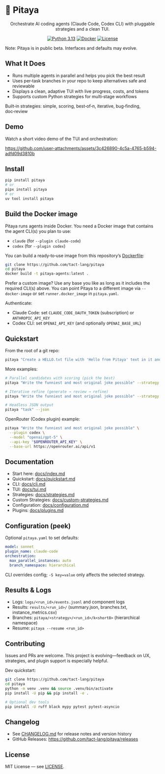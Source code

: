 # 🎯 Pitaya

<div align="center">

Orchestrate AI coding agents (Claude Code, Codex CLI) with pluggable strategies and a clean TUI.

[![Python 3.13](https://img.shields.io/badge/python-3.13-blue.svg)](https://www.python.org/downloads/)
[![Docker](https://img.shields.io/badge/docker-required-blue.svg)](https://www.docker.com/)
[![License](https://img.shields.io/badge/license-MIT-green.svg)](LICENSE)

</div>

Note: Pitaya is in public beta. Interfaces and defaults may evolve.

## What It Does

- Runs multiple agents in parallel and helps you pick the best result
- Uses per‑task branches in your repo to keep alternatives safe and reviewable
- Displays a clean, adaptive TUI with live progress, costs, and tokens
- Supports custom Python strategies for multi‑stage workflows

Built‑in strategies: simple, scoring, best‑of‑n, iterative, bug‑finding, doc‑review

## Demo

Watch a short video demo of the TUI and orchestration:

https://github.com/user-attachments/assets/3c426890-4c5a-4765-b594-adfd09d3810b

## Install

```bash
pip install pitaya
# or
pipx install pitaya
# or
uv tool install pitaya
```

## Build the Docker image

Pitaya runs agents inside Docker. You need a Docker image that contains the agent CLI(s) you plan to use:

- `claude` (for `--plugin claude-code`)
- `codex` (for `--plugin codex`)

You can build a ready‑to‑use image from this repository’s [Dockerfile](./Dockerfile):

```bash
git clone https://github.com/tact-lang/pitaya
cd pitaya
docker build -t pitaya-agents:latest .
```

Prefer a custom image? Use any base you like as long as it includes the required CLI(s) above. You can point Pitaya to a different image via `--docker-image` or set `runner.docker_image` in `pitaya.yaml`.

Authenticate:

- Claude Code: set `CLAUDE_CODE_OAUTH_TOKEN` (subscription) or `ANTHROPIC_API_KEY`
- Codex CLI: set `OPENAI_API_KEY` (and optionally `OPENAI_BASE_URL`)

## Quickstart

From the root of a git repo:

```bash
pitaya "Create a HELLO.txt file with 'Hello from Pitaya' text in it and commit it"
```

More examples:

```bash
# Parallel candidates with scoring (pick the best)
pitaya "Write the funniest and most original joke possible" --strategy best-of-n -S n=5

# Iterative refine (generate → review → refine)
pitaya "Write the funniest and most original joke possible" --strategy iterative -S iterations=3

# Headless JSON output
pitaya "task" --json
```

OpenRouter (Codex plugin) example:

```bash
pitaya "Write the funniest and most original joke possible" \
  --plugin codex \
  --model "openai/gpt-5" \
  --api-key "$OPENROUTER_API_KEY" \
  --base-url https://openrouter.ai/api/v1
```

## Documentation

- Start here: [docs/index.md](docs/index.md)
- Quickstart: [docs/quickstart.md](docs/quickstart.md)
- CLI: [docs/cli.md](docs/cli.md)
- TUI: [docs/tui.md](docs/tui.md)
- Strategies: [docs/strategies.md](docs/strategies.md)
- Custom Strategies: [docs/custom-strategies.md](docs/custom-strategies.md)
- Configuration: [docs/configuration.md](docs/configuration.md)
- Plugins: [docs/plugins.md](docs/plugins.md)

## Configuration (peek)

Optional `pitaya.yaml` to set defaults:

```yaml
model: sonnet
plugin_name: claude-code
orchestration:
  max_parallel_instances: auto
  branch_namespace: hierarchical
```

CLI overrides config; `-S key=value` only affects the selected strategy.

## Results & Logs

- Logs: `logs/<run_id>/events.jsonl` and component logs
- Results: `results/<run_id>/` (summary.json, branches.txt, instance_metrics.csv)
- Branches: `pitaya/<strategy>/<run_id>/k<short8>` (hierarchical namespace)
- Resume: `pitaya --resume <run_id>`

## Contributing

Issues and PRs are welcome. This project is evolving—feedback on UX, strategies, and plugin support is especially helpful.

Dev quickstart:

```bash
git clone https://github.com/tact-lang/pitaya
cd pitaya
python -m venv .venv && source .venv/bin/activate
pip install -U pip && pip install -e .

# Optional dev tools
pip install -U ruff black mypy pytest pytest-asyncio
```

## Changelog

- See [CHANGELOG.md](CHANGELOG.md) for release notes and version history
- GitHub Releases: https://github.com/tact-lang/pitaya/releases

## License

MIT License — see [LICENSE](LICENSE).

